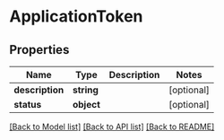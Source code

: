 # ApplicationToken

## Properties
Name | Type | Description | Notes
------------ | ------------- | ------------- | -------------
**description** | **string** |  | [optional] 
**status** | **object** |  | [optional] 

[[Back to Model list]](../../README.md#documentation-for-models) [[Back to API list]](../../README.md#documentation-for-api-endpoints) [[Back to README]](../../README.md)

